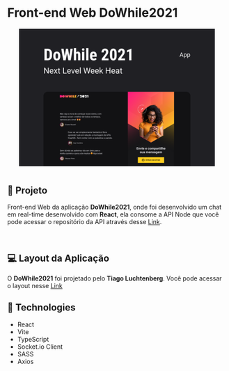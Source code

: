 # Front-end Web DoWhile2021


<p align="center" style="margin-bottom: 40px; margin-top: 20px;">
  <img style="max-width: 450px" src=".github/Capa.png" />
</p>

## 🔖 Projeto

<p>
  Front-end Web da aplicação <b>DoWhile2021</b>, onde foi desenvolvido um chat em real-time desenvolvido com <b>React</b>, ela consome a API Node que você pode acessar o repositório da API através desse <a href="https://github.com/DouglasSoares16/node-api-dowhile2021" target="_blank">Link</a>.
</p>

<br>

## 💻 Layout da Aplicação
<p>O <b>DoWhile2021</b> foi projetado pelo <b>Tiago Luchtenberg</b>. Você pode acessar o layout nesse <a href="https://www.figma.com/community/file/1031699316177416916/%5BNLW-Heat---Mission%3A-Impulse%5D-DoWhile2021" target="_blank">Link</a></p>

## 🚀 Technologies

* React
* Vite
* TypeScript
* Socket.io Client
* SASS
* Axios
